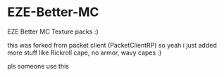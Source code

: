 # EZE-Better-MC
EZE Better MC Texture packs :)

this was forked from packet client (PacketClientRP) so yeah i just added more stuff like Rickroll cape, no armor, wavy capes :)

pls someone use this
